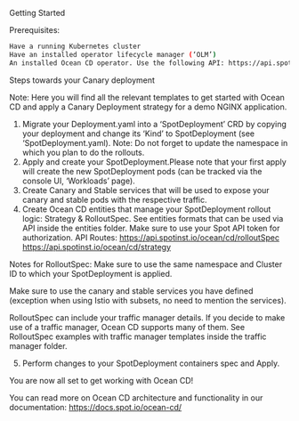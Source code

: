 Getting Started

Prerequisites:
```sh
Have a running Kubernetes cluster 
Have an installed operator lifecycle manager (‘OLM’)
An installed Ocean CD operator. Use the following API: https://api.spotinst.io/ocean/cd/clusterInstaller?clusterId=CLUSTER_ID or create using the UI.
```
Steps towards your Canary deployment

Note: Here you will find all the relevant templates to get started with Ocean CD and apply a Canary Deployment strategy for a demo NGINX application.

1. Migrate your Deployment.yaml into a ‘SpotDeployment’ CRD by copying your deployment and change its ‘Kind’ to SpotDeployment (see ‘SpotDeployment.yaml). 
Note: Do not forget to update the namespace in which you plan to do the rollouts. 
2. Apply and create your SpotDeployment.Please note that your first apply will create the new SpotDeployment pods (can be tracked via the console UI, ‘Workloads’ page).
3. Create Canary and Stable services that will be used to expose your canary and stable pods with the respective traffic. 
3. Create Ocean CD entities that manage your SpotDeployment rollout logic: Strategy & RolloutSpec. See entities formats that can be used via API inside the entities folder.
Make sure to use your Spot API token for authorization. API Routes: 
https://api.spotinst.io/ocean/cd/rolloutSpec
https://api.spotinst.io/ocean/cd/strategy
   
Notes for RolloutSpec:
Make sure to use the same namespace and Cluster ID to which your SpotDeployment is applied.

Make sure to use the canary and stable services you have defined 
(exception when using Istio with subsets, no need to mention the services).

RolloutSpec can include your traffic manager details. If you decide to make use of a traffic manager, Ocean CD supports many of them. See RolloutSpec examples with traffic manager templates inside the traffic manager folder.

5. Perform changes to your SpotDeployment containers spec and Apply.

You are now all set to get working with Ocean CD!
   
You can read more on Ocean CD architecture and functionality in our documentation:
https://docs.spot.io/ocean-cd/